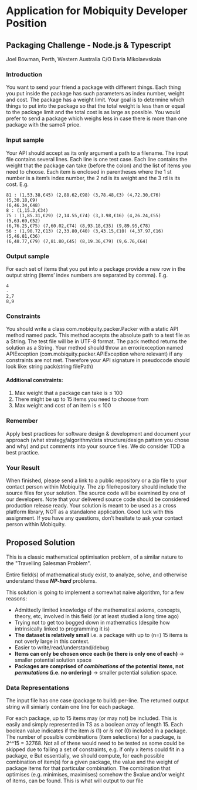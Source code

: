 # Application for Mobiquity Developer Position
## Packaging Challenge - Node.js & Typescript

Joel Bowman, Perth, Western Australia
C/O Daria Mikolaevskaia

### Introduction
You want to send your friend a package with different things.
Each thing you put inside the package has such parameters as index number, weight and cost. The
package has a weight limit. Your goal is to determine which things to put into the package so that the
total weight is less than or equal to the package limit and the total cost is as large as possible.
You would prefer to send a package which weighs less in case there is more than one package with the
same# price.

### Input sample
Your API should accept as its only argument a path to a filename. The input file contains several lines.
Each line is one test case.
Each line contains the weight that the package can take (before the colon) and the list of items you need
to choose. Each item is enclosed in parentheses where the 1 st number is a item’s index number, the 2 nd
is its weight and the 3 rd is its cost. E.g.
```
81 : (1,53.38,€45) (2,88.62,€98) (3,78.48,€3) (4,72.30,€76) (5,30.18,€9)
(6,46.34,€48)
8 : (1,15.3,€34)
75 : (1,85.31,€29) (2,14.55,€74) (3,3.98,€16) (4,26.24,€55) (5,63.69,€52)
(6,76.25,€75) (7,60.02,€74) (8,93.18,€35) (9,89.95,€78)
56 : (1,90.72,€13) (2,33.80,€40) (3,43.15,€10) (4,37.97,€16) (5,46.81,€36)
(6,48.77,€79) (7,81.80,€45) (8,19.36,€79) (9,6.76,€64)
```

### Output sample
For each set of items that you put into a package provide a new row in the output string (items’ index
numbers are separated by comma). E.g.
```
4
-
2,7
8,9
```

### Constraints
You should write a class com.mobiquity.packer.Packer with a static API method named pack. This
method accepts the absolute path to a test file as a String. The test file will be in UTF-8 format. The pack
method returns the solution as a String.
Your method should throw an error/exception named APIException
(com.mobiquity.packer.APIException where relevant) if any constraints are not met. Therefore your API
signature in pseudocode should look like:
string pack(string filePath)

#### Additional constraints:
1. Max weight that a package can take is ≤ 100
2. There might be up to 15 items you need to choose from
3. Max weight and cost of an item is ≤ 100

### Remember
Apply best practices for software design & development and document your approach (what
strategy/algorithm/data structure/design pattern you chose and why) and put comments into your
source files. We do consider TDD a best practice.

### Your Result
When finished, please send a link to a public repository or a zip file to your contact person within
Mobiquity. The zip file/repository should include the source files for your solution. The source code will
be examined by one of our developers. Note that your delivered source code should be considered
production release ready.
Your solution is meant to be used as a cross platform library, NOT as a standalone application.
Good luck with this assignment. If you have any questions, don’t hesitate to ask your contact person
within Mobiquity.

## Proposed Solution

This is a classic mathematical optimisation problem, of a similar nature to the "Travelling Salesman Problem".

Entire field(s) of mathematical study exist, to analyze, solve, and otherwise understand these ***NP-hard*** problems.

This solution is going to implement a somewhat naive algorithm, for a few reasons:
- Admittedly limited knowledge of the mathematical axioms, concepts, theory, etc, involved in this field (or at least studied a long time ago)
- Trying not to get too bogged down in mathematics (despite how intrinsically linked to programming it is)
- **The dataset is relatively small** i.e. a package with up to (n=) 15 items is not overly large in this context.
- Easier to write/read/understand/debug
- **Items can only be chosen once each (ie there is only one of each)** -> smaller potential solution space
- **Packages are comprised of *combinations* of the potential items, not *permutations* (i.e. no ordering)** -> smaller potential solution space.

### Data Representations

The input file has one case (package to build) per-line. The returned output string will simiarly contain one line for each package.

For each package, up to 15 items may (or may not) be included. This is easily and simply represented in TS as a boolean array of length 15. Each boolean value indicates if the item *is* (1) or *is not* (0) included in a package. The number of possible combinations (item selections) for a package, is 2^^15 = 32768. Not all of these would need to be tested as some could be skipped due to failing a set of constraints, e.g. if only x items could fit in a package, e
But essentially, we should compute, for each possible combination of item(s) for a given package, the value and the weight of package items for that particular combination. The combination that optimises (e.g. minimises, maximises) somehow the $value and/or weight of items, can be found. This is what will output to our file
 
